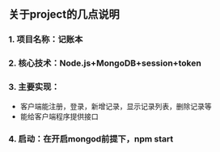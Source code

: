 ## 关于project的几点说明

### 1. 项目名称：记账本

### 2. 核心技术：Node.js+MongoDB+session+token

### 3. 主要实现：

* 客户端能注册，登录，新增记录，显示记录列表，删除记录等
* 能给客户端程序提供接口

### 4. 启动：在开启mongod前提下，npm start

### 